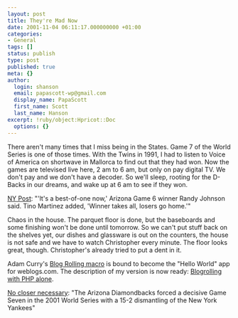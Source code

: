```yaml
---
layout: post
title: They're Mad Now
date: 2001-11-04 06:11:17.000000000 +01:00
categories:
- General
tags: []
status: publish
type: post
published: true
meta: {}
author:
  login: shanson
  email: papascott-wp@gmail.com
  display_name: PapaScott
  first_name: Scott
  last_name: Hanson
excerpt: !ruby/object:Hpricot::Doc
  options: {}
---
```

<p>There aren't many times that I miss being in the States. Game 7 of the World Series is one of those times. With the Twins in 1991, I had to listen to Voice of America on shortwave in Mallorca to find out that they had won. Now the games are televised live here, 2 am to 6 am, but only on pay digital TV. We don't pay and we don't have a decoder. So we'll sleep, rooting for the D-Backs in our dreams, and wake up at 6 am to see if they won.</p>
<p><a href="http://www.nypost.com/news/nationalnews/33361.htm">NY Post</a>: "'It's a best-of-one now,' Arizona Game 6 winner Randy Johnson said. Tino Martinez added, 'Winner takes all, losers go home.'"</p>
<p>Chaos in the house. The parquet floor is done, but the baseboards and some finishing won't be done until tomorrow. So we can't put stuff back on the shelves yet, our dishes and glassware is out on the counters, the house is not safe and we have to watch Christopher every minute. The floor looks great, though. Christopher's already tried to put a dent in it.</p>
<p>Adam Curry's <a href="http://www.curry.com/discuss/msgReader$801#theBlogRollingMacro">Blog Rolling macro</a> is bound to become the "Hello World" app for weblogs.com. The description of my version is now ready: <a href="http://shanson.editthispage.com/stories/storyReader$778">Blogrolling with PHP alone</a>.</p>
<p><a href="http://sports.yahoo.com/mlb/recaps/20011103/nyyari.html">No closer necessary</a>: "The Arizona Diamondbacks forced a decisive Game Seven in the 2001 World Series with a 15-2 dismantling of the New York Yankees"</p>
